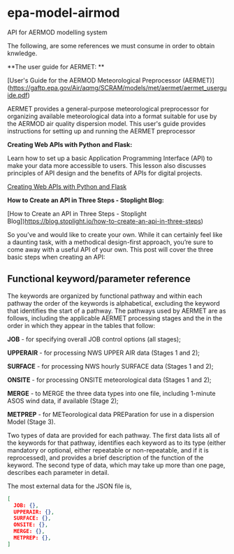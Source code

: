 # epa-model-airmod

API for AERMOD modelling system

The following, are some references we must consume in order to obtain knwledge.

**The user guide for AERMET: **

[User's Guide for the AERMOD Meteorological Preprocessor (AERMET)] (https://gaftp.epa.gov/Air/aqmg/SCRAM/models/met/aermet/aermet_userguide.pdf)

AERMET provides a general-purpose meteorological preprocessor for organizing
available meteorological data into a format suitable for use by the AERMOD air quality
dispersion model. This user's guide provides instructions for setting up and running the
AERMET preprocessor

**Creating Web APIs with Python and Flask:**

Learn how to set up a basic Application Programming Interface (API) to make your data more accessible to users. This lesson also discusses principles of API design and the benefits of APIs for digital projects.

[Creating Web APIs with Python and Flask](https://programminghistorian.org/en/lessons/creating-apis-with-python-and-flask)

**How to Create an API in Three Steps - Stoplight Blog:**

[How to Create an API in Three Steps - Stoplight Blog])https://blog.stoplight.io/how-to-create-an-api-in-three-steps)

So you’ve  and would like to create your own. While it can certainly feel like a daunting task, with a methodical design-first approach, you’re sure to come away with a useful API of your own. This post will cover the three basic steps when creating an API:

## Functional keyword/parameter reference

The keywords are organized by functional pathway and
within each pathway the order of the keywords is alphabetical, excluding the keyword that
identifies the start of a pathway. The pathways used by AERMET are as follows, including the
applicable AERMET processing stages and the in the order in which they appear in the tables
that follow:

**JOB** - for specifying overall JOB control options (all stages);

**UPPERAIR** - for processing NWS UPPER AIR data (Stages 1 and 2);

**SURFACE** - for processing NWS hourly SURFACE data (Stages 1 and 2);

**ONSITE** - for processing ONSITE meteorological data (Stages 1 and 2);

**MERGE** - to MERGE the three data types into one file, including 1-minute ASOS wind data, if available (Stage 2);

**METPREP** - for METeorological data PREParation for use in a dispersion Model (Stage 3).

Two types of data are provided for each pathway. The first data lists all of the
keywords for that pathway, identifies each keyword as to its type (either mandatory or optional,
either repeatable or non-repeatable, and if it is reprocessed), and provides a brief description of
the function of the keyword. The second type of data, which may take up more than one page,
describes each parameter in detail.

The most external data for the JSON file is,

```json
[
  JOB: {},
  UPPERAIR: {},
  SURFACE: {},
  ONSITE: {},
  MERGE: {},
  METPREP: {},
]
```

<!--
=====================================================================
-->
